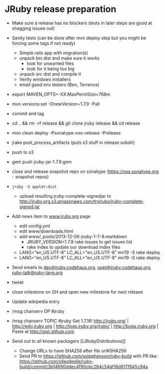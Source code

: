 JRuby release preparation
=========================

* Make sure a release has no blockers (tests in later steps are good at shagging issues out)
* Sanity tests (can be done after mvn deploy step but you might be forcing some tags if not ready)
    * Simple rails app with migration(s)
    * unpack bin dist and make sure it works
       * look for unwanted files
       * look for it being too big
    * unpack src dist and compile it
    * Verify windows installers
    * email good env testers (Ben, Terrence)
* export MAVEN_OPTS=-XX:MaxPermSize=768m
* mvn versions:set -DnewVersion=1.7.9 -Pall
* commit and tag
* cd .. && rm -rf release && git clone jruby release && cd release
* mvn clean deploy -Psonatype-oss-release -Prelease
* jrake post_process_artifacts (puts s3 stuff in release subdir)
* push to s3
* gem push jruby-jar-1.7.9.gem
* close and release snapshot repo on sonatype (https://oss.sonatype.org - snapshot repos)
* `jruby -S applet:dist`
    * upload resulting jruby-complete-signedjar to http://jruby.org.s3.amazonaws.com/tryjruby/jruby-complete-signed.jar
* Add news item to www.jruby.org page 
    * edit config.yml
    * edit www/downloads.html
    * add www/_posts/2013-12-06-jruby-1-7-9.markdown
        * JRUBY_VERSION=1.7.9 rake issues to get issues list
        * rake index to update our download index files
    * LANG="en_US.UTF-8" LC_ALL="en_US.UTF-8" mri19 -S rake deploy
    * LANG="en_US.UTF-8" LC_ALL="en_US.UTF-8" mri19 -S rake deploy

* Send emails to dev@jruby.codehaus.org, user@jruby.codehaus.org, ruby-talk@ruby-lang.org
* tweet
* close milestone on GH and open new milestone for next release
* Update wikipedia entry
* /msg chanserv OP #jruby <nick>
* /msg chanserv TOPIC #jruby Get 1.7.16! http://jruby.org/ | http://wiki.jruby.org | http://logs.jruby.org/jruby/ | http://bugs.jruby.org | Paste at http://gist.github.com
* Send out to all known packagers [[JRubyDistributions]]
   * Change URLs to have SHA256 after file url#SHA256
   * Send PR to https://github.com/sstephenson/ruby-build with PR like: https://github.com/olleolleolle/ruby-build/commit/3b14690ddec4f90cbc264c54af16d617f845c94a

